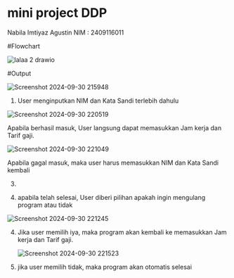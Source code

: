 # mini project DDP
Nabila Imtiyaz Agustin
NIM : 2409116011


#Flowchart

 ![lalaa 2 drawio](https://github.com/user-attachments/assets/37516c4a-39d6-4f3c-9c79-54e7542f53b9)


#Output

  ![Screenshot 2024-09-30 215948](https://github.com/user-attachments/assets/69b512ad-bed9-4a75-bcb8-19902e001637)

1. User menginputkan NIM dan Kata Sandi terlebih dahulu
   
  ![Screenshot 2024-09-30 220519](https://github.com/user-attachments/assets/1ce359ff-e174-41b0-a89b-5296694de8ee)

Apabila berhasil masuk, User langsung dapat memasukkan Jam kerja dan Tarif gaji. 

   ![Screenshot 2024-09-30 221049](https://github.com/user-attachments/assets/c219356d-1003-4924-a2cf-0bd6cfcd1390)
   
Apabila gagal masuk, maka user harus memasukkan NIM dan Kata Sandi kembali

 3. 

4. apabila telah selesai, User diberi pilihan apakah ingin mengulang program atau tidak
   
  ![Screenshot 2024-09-30 221245](https://github.com/user-attachments/assets/70d53c8b-cb77-4e33-bcff-a1f7bdaaf53f)

4. Jika user memilih iya, maka program akan kembali ke memasukkan Jam kerja dan Tarif gaji.

   ![Screenshot 2024-09-30 221523](https://github.com/user-attachments/assets/8b9d9021-f7c8-4134-abdd-2b36429dacbe)

5. jika user memilih tidak, maka program akan otomatis selesai


   





   
